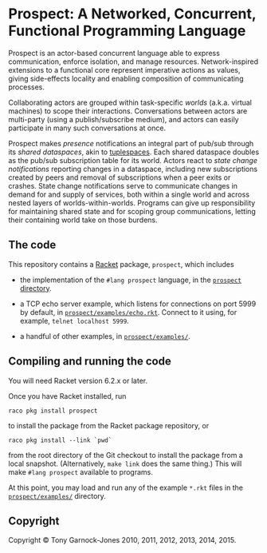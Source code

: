 # Prospect: A Networked, Concurrent, Functional Programming Language

Prospect is an actor-based concurrent language able to express
communication, enforce isolation, and manage resources.
Network-inspired extensions to a functional core represent imperative
actions as values, giving side-effects locality and enabling
composition of communicating processes.

Collaborating actors are grouped within task-specific *worlds* (a.k.a.
virtual machines) to scope their interactions. Conversations between
actors are multi-party (using a publish/subscribe medium), and actors
can easily participate in many such conversations at once.

Prospect makes *presence* notifications an integral part of pub/sub
through its *shared dataspaces*, akin to
[tuplespaces](https://en.wikipedia.org/wiki/Tuple_space). Each shared
dataspace doubles as the pub/sub subscription table for its world.
Actors react to *state change notifications* reporting changes in a
dataspace, including new subscriptions created by peers and removal of
subscriptions when a peer exits or crashes. State change notifications
serve to communicate changes in demand for and supply of services,
both within a single world and across nested layers of
worlds-within-worlds. Programs can give up responsibility for
maintaining shared state and for scoping group communications, letting
their containing world take on those burdens.

## The code

This repository contains a [Racket](http://racket-lang.org/) package,
`prospect`, which includes

 - the implementation of the `#lang prospect` language, in the
   [`prospect` directory](https://github.com/tonyg/prospect/tree/master/prospect/).

 - a TCP echo server example, which listens for connections on port
   5999 by default, in
   [`prospect/examples/echo.rkt`](https://github.com/tonyg/prospect/tree/master/prospect/examples/echo.rkt).
   Connect to it using, for example, `telnet localhost 5999`.

 - a handful of other examples, in
   [`prospect/examples/`](https://github.com/tonyg/prospect/tree/master/prospect/examples/).

## Compiling and running the code

You will need Racket version 6.2.x or later.

Once you have Racket installed, run

    raco pkg install prospect

to install the package from the Racket package repository, or

    raco pkg install --link `pwd`

from the root directory of the Git checkout to install the package
from a local snapshot. (Alternatively, `make link` does the same thing.)
This will make `#lang prospect` available to programs.

At this point, you may load and run any of the example `*.rkt` files
in the
[`prospect/examples/`](https://github.com/tonyg/prospect/tree/master/prospect/examples/)
directory.

## Copyright

Copyright &copy; Tony Garnock-Jones 2010, 2011, 2012, 2013, 2014, 2015.
